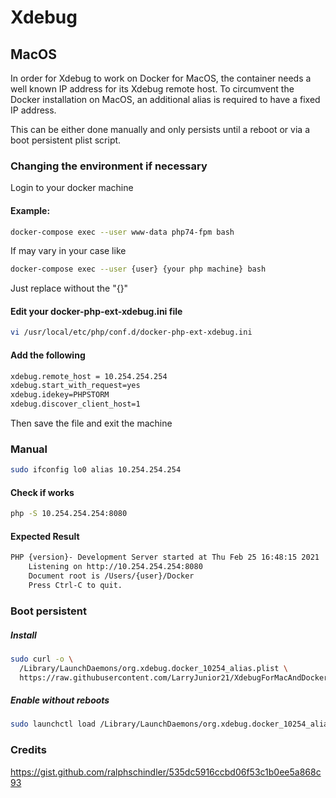 # Xdebug


## MacOS

In order for Xdebug to work on Docker for MacOS, the container needs a well known IP address
for its Xdebug remote host. To circumvent the Docker installation on MacOS, an additional
alias is required to have a fixed IP address.

This can be either done manually and only persists until a reboot or via a boot persistent
plist script.

### Changing the environment if necessary

Login to your docker machine
#### Example: 
```bash
docker-compose exec --user www-data php74-fpm bash
```
If may vary in your case like
```bash
docker-compose exec --user {user} {your php machine} bash
```
Just replace without the "{}"

#### Edit your docker-php-ext-xdebug.ini file
```bash
vi /usr/local/etc/php/conf.d/docker-php-ext-xdebug.ini
```
#### Add the following
```bash
xdebug.remote_host = 10.254.254.254
xdebug.start_with_request=yes
xdebug.idekey=PHPSTORM
xdebug.discover_client_host=1
```
Then save the file and exit the machine

### Manual
```bash
sudo ifconfig lo0 alias 10.254.254.254
```

#### Check if works
```bash
php -S 10.254.254.254:8080
```

#### Expected Result
```bash
PHP {version}- Development Server started at Thu Feb 25 16:48:15 2021
	Listening on http://10.254.254.254:8080
	Document root is /Users/{user}/Docker
	Press Ctrl-C to quit.
```

### Boot persistent

##### Install
```bash
sudo curl -o \
  /Library/LaunchDaemons/org.xdebug.docker_10254_alias.plist \
  https://raw.githubusercontent.com/LarryJunior21/XdebugForMacAndDocker/main/macos/org.xdebug.docker_10254_alias.plist
```
##### Enable without reboots
```bash
sudo launchctl load /Library/LaunchDaemons/org.xdebug.docker_10254_alias.plist
```

### Credits

https://gist.github.com/ralphschindler/535dc5916ccbd06f53c1b0ee5a868c93
